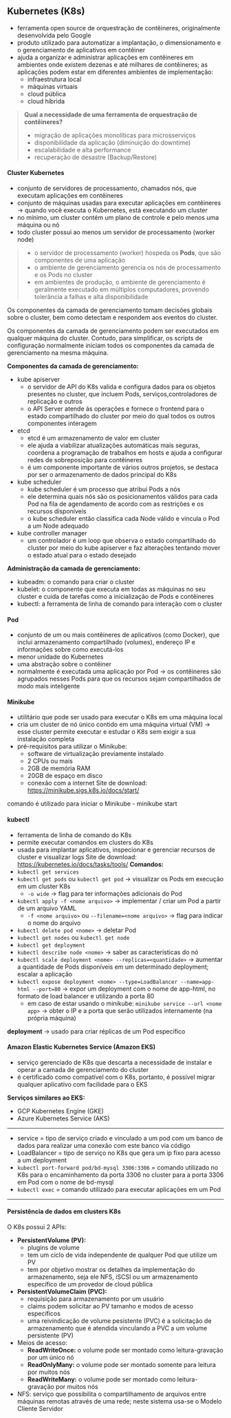 ## Kubernetes (K8s)
* ferramenta open source de orquestração de contêineres, originalmente desenvolvida pelo Google
* produto utilizado para automatizar a implantação, o dimensionamento e o
gerenciamento de aplicativos em contêiner
* ajuda a organizar e administrar aplicações em contêineres em ambientes onde existem dezenas
e até milhares de contêineres; as aplicações podem estar em diferentes ambientes de implementação:
    * infraestrutura local
    * máquinas virtuais
    * cloud pública
    * cloud híbrida

> __Qual a necessidade de uma ferramenta de orquestração de contêineres?__
> * migração de aplicações monolíticas para microsserviços
> * disponibilidade da aplicação (diminuição do downtime)
> * escalabilidade e alta performance
> * recuperação de desastre (Backup/Restore)

#### Cluster Kubernetes
* conjunto de servidores de processamento, chamados nós, que executam aplicações em contêineres
* conjunto de máquinas usadas para executar aplicações em contêineres → quando você executa o Kubernetes, está executando um cluster
* no mínimo, um cluster contém um plano de controle e pelo menos uma máquina ou nó
* todo cluster possui ao menos um servidor de processamento (worker node)

> * o servidor de processamento (worker) hospeda os __Pods__, que são componentes de uma aplicação
> * o ambiente de gerenciamento gerencia os nós de processamento e os Pods no cluster
> * em ambientes de produção, o ambiente de gerenciamento é geralmente executado em múltiplos computadores, provendo tolerância a falhas e alta disponibilidade

Os componentes da camada de gerenciamento tomam decisões globais sobre o cluster, bem como detectam e respondem aos eventos do cluster.

Os componentes da camada de gerenciamento podem ser executados em qualquer máquina do cluster. Contudo, para simplificar, os scripts de configuração normalmente iniciam todos os componentes da camada de gerenciamento na mesma máquina.

__Componentes da camada de gerenciamento:__
* kube apiserver
    * o servidor de API do K8s valida e configura dados para os objetos presentes no cluster, que incluem Pods, serviços,controladores de replicação e outros
    * o API Server atende às operações e fornece o frontend para o estado compartilhado do cluster por meio do qual todos os outros componentes interagem
* etcd
    * etcd é um armazenamento de valor em cluster
    * ele ajuda a viabilizar atualizações automáticas mais seguras, coordena a programação de trabalhos em hosts e ajuda a configurar redes de sobreposição para contêineres
    * é um componente importante de vários outros projetos, se destaca por ser o armazenamento de dados principal do K8s 
* kube scheduler
    * kube scheduler é um processo que atribui Pods a nós
    * ele determina quais nós são os posicionamentos válidos para cada Pod na fila de agendamento de acordo com as restrições e os recursos disponíveis
    * o kube scheduler então classifica cada Node válido e vincula o Pod a um Node adequado
* kube controller manager
    * um controlador é um loop que observa o estado compartilhado do cluster por meio do kube apiserver e faz alterações tentando mover o estado atual para o estado desejado

__Administração da camada de gerenciamento:__
* kubeadm: o comando para criar o cluster
* kubelet: o componente que executa em todas as máquinas no seu cluster e
cuida de tarefas como a inicialização de Pods e contêineres
* kubectl: a ferramenta de linha de comando para interação com o cluster

#### Pod
* conjunto de um ou mais contêineres de aplicativos (como Docker), que inclui armazenamento compartilhado (volumes), endereço IP e informações sobre como executá-los
* menor unidade do Kubernetes
* uma abstração sobre o contêiner
* normalmente é executada uma aplicação por Pod
→ os contêineres são agrupados nesses Pods para que os recursos sejam compartilhados de modo mais inteligente

#### Minikube
* utilitário que pode ser usado para executar o K8s em uma máquina local
* cria um cluster de nó único contido em uma máquina virtual (VM) → esse cluster permite executar e estudar o K8s sem exigir a sua instalação completa
* pré-requisitos para utilizar o Minikube:
    * software de virtualização previamente instalado
    * 2 CPUs ou mais
    * 2GB de memória RAM
    * 20GB de espaço em disco
    * conexão com a internet
Site de download: https://minikube.sigs.k8s.io/docs/start/

comando é utilizado para iniciar o Minikube - minikube start
#### kubectl
* ferramenta de linha de comando do K8s
* permite executar comandos em clusters do K8s
* usada para implantar aplicativos, inspecionar e gerenciar recursos de cluster e visualizar logs
Site de download: https://kubernetes.io/docs/tasks/tools/
__Comandos:__
* `kubectl get services`
* `kubectl get pods` ou `kubectl get pod` → visualizar os Pods em execução em um cluster K8s
    * `-o wide` → flag para ter informações adicionais do Pod
* `kubectl apply -f <nome arquivo>` → implementar / criar um Pod a partir de um arquivo YAML
    * `-f <nome arquivo>` ou `--filename=<nome arquivo>` → flag para indicar o nome do arquivo
* `kubectl delete pod <nome>` → deletar Pod
* `kubectl get nodes` ou `kubectl get node`
* `kubectl get deployment`
* `kubectl describe node <nome>` → saber as características do nó
* `kubectl scale deployment <nome> --replicas=<quantidade>` → aumentar a quantidade de Pods disponíveis em um determinado deployment; escalar a aplicação
* `kubectl expose deployment <nome> --type=LoadBalancer --name=app-html --port=80` → expor um deployment com o nome de app-html, no formato de load balancer e utilizando a porta 80
    * em caso de estar usando o minikube: `minikube service --url <nome app>` → obter o IP e a porta que serão utilizados internamente (na própria máquina)


__deployment__ → usado para criar réplicas de um Pod específico

#### Amazon Elastic Kubernetes Service (Amazon EKS)
* serviço gerenciado de K8s que descarta a necessidade de instalar e operar a camada de gerenciamento do cluster
* é certificado como compatível com o K8s, portanto, é possível migrar qualquer aplicativo com facilidade para o EKS

__Serviços similares ao EKS:__
* GCP Kubernetes Engine (GKE)
* Azure Kubernetes Service (AKS)

***

* service = tipo de serviço criado e vinculado a um pod com um banco de dados para realizar uma conexão com este banco via código
* LoadBalancer = tipo de serviço no K8s que gera um ip fixo para acesso a um deployment
* `kubectl port-forward pod/bd-mysql 3306:3306` = comando utilizado no K8s para o encaminhamento da porta 3306 no cluster para a porta 3306 em Pod com o nome de bd-mysql
* `kubectl exec` = comando utilizado para executar aplicações em um Pod

***

#### Persistência de dados em clusters K8s
O K8s possui 2 APIs:
* __PersistentVolume (PV):__
    * plugins de volume
    * tem um ciclo de vida independente de qualquer Pod que utilize um PV
    * tem por objetivo mostrar os detalhes da implementação do armazenamento, seja ele NFS, iSCSI ou um armazenamento específico de um provedor de cloud pública
* __PersistentVolumeClaim (PVC):__
    * requisição para armazenamento por um usuário
    * claims podem solicitar ao PV tamanho e modos de acesso específicos
    * uma reivindicação de volume pesistente (PVC) é a solicitação de armazenamento que é atendida vinculando a PVC a um volume persistente (PV) 
* Meios de acesso:
    * __ReadWriteOnce:__ o volume pode ser montado como leitura-gravação por um único nó
    * __ReadOnlyMany:__ o volume pode ser montado somente para leitura por muitos nós
    * __ReadWriteMany:__ o volume pode ser montado como leitura-gravação por muitos nós
* NFS: serviço que possibilita o compartilhamento de arquivos entre máquinas remotas através de uma rede; neste sistema usa-se o Modelo Cliente Servidor

